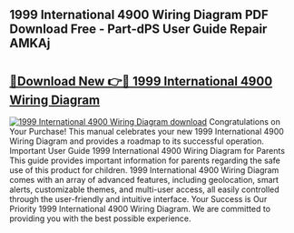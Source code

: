 ## 1999 International 4900 Wiring Diagram PDF Download Free - Part-dPS User Guide Repair AMKAj

# <h2><a href="http://dfo9c3.blite.top/?on=1999+International+4900+Wiring+Diagram">🔗Download New 👉🔴 1999 International 4900 Wiring Diagram</a></h2>

[![1999 International 4900 Wiring Diagram download](https://i.imgur.com/lujVjoI.png)](http://dfo9c3.blite.top/?on=1999+International+4900+Wiring+Diagram)
Congratulations on Your Purchase! This manual celebrates your new 1999 International 4900 Wiring Diagram and provides a roadmap to its successful operation. Important User Guide 1999 International 4900 Wiring Diagram for Parents This guide provides important information for parents regarding the safe use of this product for children. 1999 International 4900 Wiring Diagram comes with an array of advanced features, including geolocation, smart alerts, customizable themes, and multi-user access, all easily controlled through the user-friendly and intuitive interface. Your Success is Our Priority 1999 International 4900 Wiring Diagram. We are committed to providing you with the best possible experience.
